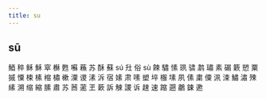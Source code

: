 ```yaml
---
title: su
---
```


## sū
鯂
稡
稣
穌
窣
櫯
甦
囌
蘓
苏
酥
蘇
sú
圱
俗
sù
餗
驌
愫
珟
骕
鹔
璛
素
碿
簌
愬
粟
摵
憟
梀
榡
樎
橚
樕
潥
谡
溸
泝
宿
嫊
肃
嗉
塑
埣
棴
塐
夙
傃
粛
僳
洬
涑
鱐
潚
殐
縤
溯
缩
縮
膆
肅
苏
莤
藗
玊
蔌
訴
觫
謖
诉
趚
速
蹜
遡
鷫
鋉
遬
